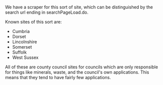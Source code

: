 We have a scraper for this sort of site, which can be distinguished by the search url ending in searchPageLoad.do.

Known sites of this sort are:

  * Cumbria
  * Dorset
  * Lincolnshire
  * Somerset
  * Suffolk
  * West Sussex

All of these are county council sites for councils which are only responsible for things like minerals, waste, and the council's own applications. This means that they tend to have fairly few applications.